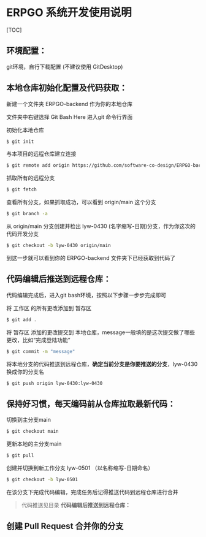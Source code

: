 # ERPGO 系统开发使用说明

[TOC]

## 环境配置：

git环境，自行下载配置 (不建议使用  GitDesktop)



## 本地仓库初始化配置及代码获取：

新建一个文件夹 ERPGO-backend 作为你的本地仓库

文件夹中右键选择 Git Bash Here 进入git 命令行界面

初始化本地仓库

```bash
$ git init
```
与本项目的远程仓库建立连接

```bash
$ git remote add origin https://github.com/software-co-design/ERPGO-backend.git
```
抓取所有的远程分支

```bash
$ git fetch
```
查看所有分支，如果抓取成功，可以看到 origin/main 这个分支

``` bash
$ git branch -a
```

从 origin/main 分支创建并检出 lyw-0430 (名字缩写-日期)分支，作为你这次的代码开发分支

```bash
$ git checkout -b lyw-0430 origin/main
```

到这一步就可以看到你的 ERPGO-backend 文件夹下已经获取到代码了



## 代码编辑后推送到远程仓库：

代码编辑完成后，进入git bash环境，按照以下步骤一步步完成即可

将 工作区 的所有更改添加到 暂存区

``` bash
$ git add .
```

将 暂存区 添加的更改提交到 本地仓库，message一般填的是这次提交做了哪些更改，比如“完成登陆功能”

``` bash
$ git commit -m "message"
```

将本地分支的代码推送到远程仓库，**确定当前分支是你要推送的分支**，lyw-0430 换成你的分支名

``` bash
$ git push origin lyw-0430:lyw-0430
```



## 保持好习惯，每天编码前从仓库拉取最新代码：

切换到主分支main

``` bash
$ git checkout main
```

更新本地的主分支main

``` bash
$ git pull
```

创建并切换到新工作分支 lyw-0501 （以名称缩写-日期命名）

``` bash
$ git checkout -b lyw-0501
```

在该分支下完成代码编辑，完成任务后记得推送代码到远程仓库进行合并

> 代码推送见目录 **代码编辑后推送到远程仓库：**





## 创建 Pull Request 合并你的分支



















































